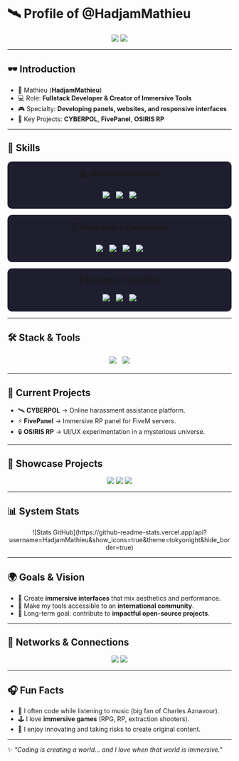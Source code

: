 # 🛰️ Profile of @HadjamMathieu

<p align="center">
  <img src="https://img.shields.io/badge/STATUS-ONLINE-green?style=for-the-badge&logo=linux&logoColor=white">
  <img src="https://img.shields.io/badge/ROLE-Developer-blue?style=for-the-badge&logo=react&logoColor=white">
</p>

---

## 🕶️ Introduction

- 👤 Mathieu (**HadjamMathieu**)  
- 💻 Role: **Fullstack Developer & Creator of Immersive Tools**  
- 🎮 Specialty: **Developing panels, websites, and responsive interfaces**  
- 🔐 Key Projects: **CYBERPOL**, **FivePanel**, **OSIRIS RP**  

---

## 🧩 Skills

<p align="center" style="background-color:#1E1E2F; padding:15px; border-radius:10px;">
  <strong style="font-size:18px;">💻 Web Development</strong><br><br>
  <img src="https://img.shields.io/badge/JavaScript-F7DF1E?style=for-the-badge&logo=javascript&logoColor=black" style="margin:5px;">
  <img src="https://img.shields.io/badge/React-20232A?style=for-the-badge&logo=react&logoColor=61DAFB" style="margin:5px;">
  <img src="https://img.shields.io/badge/TailwindCSS-38B2AC?style=for-the-badge&logo=tailwindcss&logoColor=white" style="margin:5px;">
</p>

<p align="center" style="background-color:#1E1E2F; padding:15px; border-radius:10px; margin-top:10px;">
  <strong style="font-size:18px;">🗄️ Back-end & Databases</strong><br><br>
  <img src="https://img.shields.io/badge/PHP-777BB4?style=for-the-badge&logo=php&logoColor=white" style="margin:5px;">
  <img src="https://img.shields.io/badge/SQL-336791?style=for-the-badge&logo=postgresql&logoColor=white" style="margin:5px;">
  <img src="https://img.shields.io/badge/Lua-2C2D72?style=for-the-badge&logo=lua&logoColor=white" style="margin:5px;">
  <img src="https://img.shields.io/badge/Python-3776AB?style=for-the-badge&logo=python&logoColor=white" style="margin:5px;">
</p>

<p align="center" style="background-color:#1E1E2F; padding:15px; border-radius:10px; margin-top:10px;">
  <strong style="font-size:18px;">🎨 Design & Creativity</strong><br><br>
  <img src="https://img.shields.io/badge/Adobe%20Photoshop-31A8FF?style=for-the-badge&logo=adobephotoshop&logoColor=white" style="margin:5px;">
  <img src="https://img.shields.io/badge/Adobe%20Premiere%20Pro-9999FF?style=for-the-badge&logo=adobepremierepro&logoColor=white" style="margin:5px;">
  <img src="https://img.shields.io/badge/Adobe%20After%20Effects-9999FF?style=for-the-badge&logo=adobeaftereffects&logoColor=white" style="margin:5px;">
</p>

---

## 🛠️ Stack & Tools
<p align="center">
  <img src="https://img.shields.io/badge/Code-VSCode-007ACC?style=for-the-badge&logo=visualstudiocode&logoColor=white" style="margin:5px;">
  <img src="https://img.shields.io/badge/Versioning-GitHub-black?style=for-the-badge&logo=github&logoColor=white" style="margin:5px;">
</p>

---

## 🚨 Current Projects
- 🛰️ **CYBERPOL** → Online harassment assistance platform.  
- ⚡ **FivePanel** → Immersive RP panel for FiveM servers.  
- 🔒 **OSIRIS RP** → UI/UX experimentation in a mysterious universe.  

---

## 📂 Showcase Projects
<p align="center">
  <a href="#"><img src="https://img.shields.io/badge/CYBERPOL-Security-orange?style=for-the-badge&logo=shield&logoColor=white"></a>
  <a href="#"><img src="https://img.shields.io/badge/FivePanel-RP%20Panel-blueviolet?style=for-the-badge&logo=server&logoColor=white"></a>
  <a href="#"><img src="https://img.shields.io/badge/OSIRIS%20RP-Immersion-ff0055?style=for-the-badge&logo=eye&logoColor=white"></a>
</p>

---

## 📊 System Stats
<div align="center"> ![Stats GitHub](https://github-readme-stats.vercel.app/api?username=HadjamMathieu&show_icons=true&theme=tokyonight&hide_border=true) </div>

---

## 🌍 Goals & Vision
- 🚀 Create **immersive interfaces** that mix aesthetics and performance.  
- 📡 Make my tools accessible to an **international community**.  
- 🎯 Long-term goal: contribute to **impactful open-source projects**.  

---

## 🔗 Networks & Connections
<p align="center">
  <a href="https://www.linkedin.com/in/mathieu-hadjam-02209b360"><img src="https://img.shields.io/badge/LinkedIn-Hadjam%20Mathieu-0A66C2?style=for-the-badge&logo=linkedin&logoColor=white"></a>
  <a href="mailto:mathieuhadjam@gmail.com"><img src="https://img.shields.io/badge/Email-Contact-red?style=for-the-badge&logo=gmail&logoColor=white"></a>
</p>

---

## 🎧 Fun Facts
- 🎵 I often code while listening to music (big fan of Charles Aznavour).  
- 🕹️ I love **immersive games** (RPG, RP, extraction shooters).  
- 📖 I enjoy innovating and taking risks to create original content.  

---

✨ _"Coding is creating a world… and I love when that world is immersive."_
